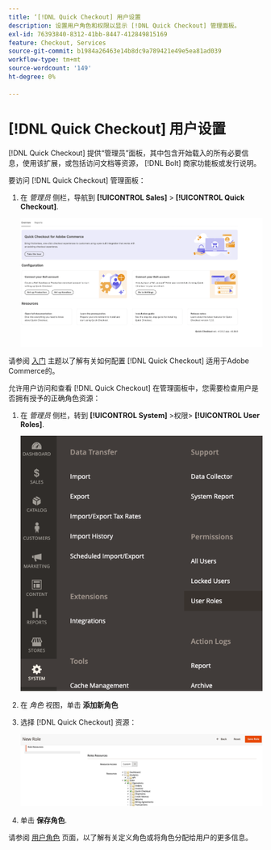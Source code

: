 ```yaml
---
title: ‘[!DNL Quick Checkout] 用户设置
description: 设置用户角色和权限以显示 [!DNL Quick Checkout] 管理面板。
exl-id: 76393840-8312-41bb-8447-412849815169
feature: Checkout, Services
source-git-commit: b1984a26463e14b8dc9a789421e49e5ea81ad039
workflow-type: tm+mt
source-wordcount: '149'
ht-degree: 0%

---
```


# [!DNL Quick Checkout] 用户设置

[!DNL Quick Checkout] 提供“管理员”面板，其中包含开始载入的所有必要信息，使用该扩展，或包括访问文档等资源， [!DNL Bolt] 商家功能板或发行说明。

要访问 [!DNL Quick Checkout] 管理面板：

1. 在 _管理员_ 侧栏，导航到 **[!UICONTROL Sales]** > **[!UICONTROL Quick Checkout]**.

   ![菜单快速签出](assets/overview-admin-panel.png)

请参阅 [入门](../quick-checkout/onboarding.md) 主题以了解有关如何配置 [!DNL Quick Checkout] 适用于Adobe Commerce的。

允许用户访问和查看 [!DNL Quick Checkout] 在管理面板中，您需要检查用户是否拥有授予的正确角色资源：

1. 在 _管理员_ 侧栏，转到 **[!UICONTROL System]** >权限> **[!UICONTROL User Roles]**.

   ![用户角色](assets/user-roles-small.png)

1. 在 _角色_ 视图，单击 **添加新角色**
1. 选择 [!DNL Quick Checkout] 资源：

   ![快速签出角色和权限](assets/role-resource-quick-checkout.png)

1. 单击 **保存角色**.

请参阅 [用户角色](https://docs.magento.com/user-guide/system/permissions-user-roles.html) 页面，以了解有关定义角色或将角色分配给用户的更多信息。
